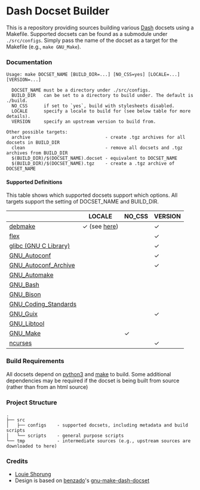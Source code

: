 # Dash Docset Builder

This is a repository providing sources building various [Dash](https://kapeli.com/dash) docsets using a Makefile. Supported docsets can be found as a submodule under `./src/configs`. Simply pass the name of the docset as a target for the Makefile (e.g., `make GNU_Make`).

### Documentation

<!-- TODO:
  BUILD_FROM_SOURCE - compile the documentation from upstream, rather than downloading from a prebuild source (this is the default behavior for many docset generation scripts)
-->

```
Usage: make DOCSET_NAME [BUILD_DIR=...] [NO_CSS=yes] [LOCALE=...] [VERSION=...]

  DOCSET_NAME must be a directory under ./src/configs.
  BUILD_DIR   can be set to a directory to build under. The default is ./build.
  NO_CSS      if set to `yes`, build with stylesheets disabled.
  LOCALE      specify a locale to build for (see below table for more details).
  VERSION     specify an upstream version to build from.

Other possible targets:
  archive                            - create .tgz archives for all docsets in BUILD_DIR
  clean                              - remove all docsets and .tgz archives from BUILD_DIR
  $(BUILD_DIR)/$(DOCSET_NAME).docset - equivalent to DOCSET_NAME
  $(BUILD_DIR)/$(DOCSET_NAME).tgz    - create a .tgz archive of DOCSET_NAME
```

#### Supported Definitions

This table shows which supported docsets support which options. All targets support the setting of DOCSET_NAME and BUILD_DIR.

|                                                      |LOCALE|NO_CSS|VERSION|
|------------------------------------------------------|------|------|-------|
|[debmake](https://salsa.debian.org/debian/debmake)    |✓ (see [here](./src/configs/debmake/README.md))||✓|
|[flex](https://github.com/westes/flex)                |      |      |✓      |
|[glibc (GNU C Library)](https://www.gnu.org/software/libc/libc.html)|||✓      |
|[GNU_Autoconf](https://www.gnu.org/software/autoconf/)|      |      |✓      |
|[GNU_Autoconf_Archive](https://www.gnu.org/software/autoconf-archive/)|||✓|
|[GNU_Automake](https://www.gnu.org/software/automake/)|      |      |       |
|[GNU_Bash](https://www.gnu.org/software/bash/)        |      |      |       |
|[GNU_Bison](https://www.gnu.org/software/bison/)      |      |      |       |
|[GNU_Coding_Standards](https://savannah.gnu.org/projects/gnustandards)||||
|[GNU_Guix](https://guix.gnu.org/)                     |      |      |✓      |
|[GNU_Libtool](https://www.gnu.org/software/libtool/)  |      |      |       |
|[GNU_Make](http://www.gnu.org/software/make/)         |      |✓     |       |
|[ncurses](https://invisible-island.net/ncurses/)      |      |      |✓      |

### Build Requirements

All docsets depend on [python3](https://www.python.org/) and [make](https://www.gnu.org/software/make/) to build. Some additional dependencies may be required if the docset is being built from source (rather than from an html source)

### Project Structure

```
.
├── src
│   ├── configs    - supported docsets, including metadata and build scripts
│   └── scripts    - general purpose scripts
└── tmp            - intermediate sources (e.g., upstream sources are downloaded to here)
```

### Credits

- [Louie Shprung](https://github.com/lshprung/)
- Design is based on [benzado](https://github.com/benzado)'s [gnu-make-dash-docset](https://github.com/benzado/gnu-make-dash-docset)
